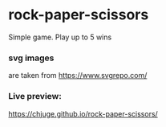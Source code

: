 # rock-paper-scissors

Simple game. Play up to 5 wins

### svg images

are taken from https://www.svgrepo.com/

### Live preview:

https://chjuge.github.io/rock-paper-scissors/

